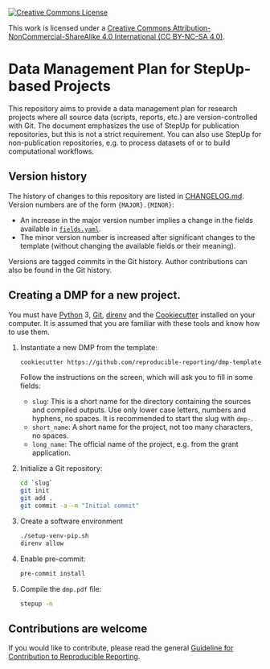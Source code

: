 [![Creative Commons License](https://i.creativecommons.org/l/by-nc-sa/4.0/88x31.png)](http://creativecommons.org/licenses/by-nc-sa/4.0/)

This work is licensed under a [Creative Commons Attribution-NonCommercial-ShareAlike 4.0 International (CC BY-NC-SA 4.0)](http://creativecommons.org/licenses/by-nc-sa/4.0/).


# Data Management Plan for StepUp-based Projects

This repository aims to provide a data management plan for research projects
where all source data (scripts, reports, etc.) are version-controlled with Git.
The document emphasizes the use of StepUp for publication repositories,
but this is not a strict requirement.
You can also use StepUp for non-publication repositories,
e.g. to process datasets of or to build computational workflows.


## Version history

The history of changes to this repository are listed in [CHANGELOG.md](CHANGELOG.md).
Version numbers are of the form `{MAJOR}.{MINOR}`:

- An increase in the major version number implies a change
  in the fields available in [`fields.yaml`]({{cookiecutter.slug}}/fields.yaml).
- The minor version number is increased after significant changes
  to the template (without changing the available fields or their meaning).

Versions are tagged commits in the Git history.
Author contributions can also be found in the Git history.


## Creating a DMP for a new project.

You must have
[Python](https://www.python.org/) 3,
[Git](https://git-scm.com/),
[direnv](https://direnv.net/)
and the [Cookiecutter](https://www.cookiecutter.io/)
installed on your computer.
It is assumed that you are familiar with these tools and know how to use them.

1. Instantiate a new DMP from the template:

    ```bash
    cookiecutter https://github.com/reproducible-reporting/dmp-template
    ```

    Follow the instructions on the screen, which will ask you to fill in some fields:

    - `slug`:
      This is a short name for the directory containing the sources and compiled outputs.
      Use only lower case letters, numbers and hyphens, no spaces.
      It is recommended to start the slug with `dmp-`.
    - `short_name`:
      A short name for the project, not too many characters, no spaces.
    - `long_name`:
      The official name of the project, e.g. from the grant application.

2. Initialize a Git repository:

    ```bash
    cd `slug`
    git init
    git add .
    git commit -a -m "Initial commit"
    ```

3. Create a software environment

    ```bash
    ./setup-venv-pip.sh
    direnv allow
    ```

4. Enable pre-commit:

    ```bash
    pre-commit install
    ```

5. Compile the `dmp.pdf` file:

    ```bash
    stepup -n
    ```


## Contributions are welcome

If you would like to contribute, please read the general
[Guideline for Contribution to Reproducible Reporting](https://github.com/reproducible-reporting/.github/blob/main/CONTRIBUTING.md).
